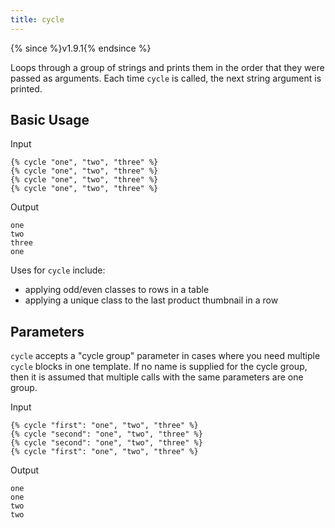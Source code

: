 ```yaml
---
title: cycle
---
```


{% since %}v1.9.1{% endsince %}

Loops through a group of strings and prints them in the order that they were passed as arguments. Each time `cycle` is called, the next string argument is printed.

## Basic Usage

Input
```liquid
{% cycle "one", "two", "three" %}
{% cycle "one", "two", "three" %}
{% cycle "one", "two", "three" %}
{% cycle "one", "two", "three" %}
```

Output
```text
one
two
three
one
```

Uses for `cycle` include:

- applying odd/even classes to rows in a table
- applying a unique class to the last product thumbnail in a row

## Parameters

`cycle` accepts a "cycle group" parameter in cases where you need multiple `cycle` blocks in one template. If no name is supplied for the cycle group, then it is assumed that multiple calls with the same parameters are one group.

Input
```liquid
{% cycle "first": "one", "two", "three" %}
{% cycle "second": "one", "two", "three" %}
{% cycle "second": "one", "two", "three" %}
{% cycle "first": "one", "two", "three" %}
```

Output
```text
one
one
two
two
```
